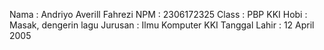 Nama : Andriyo Averill Fahrezi
NPM : 2306172325
Class : PBP KKI
Hobi : Masak, dengerin lagu
Jurusan : Ilmu Komputer KKI
Tanggal Lahir : 12 April 2005